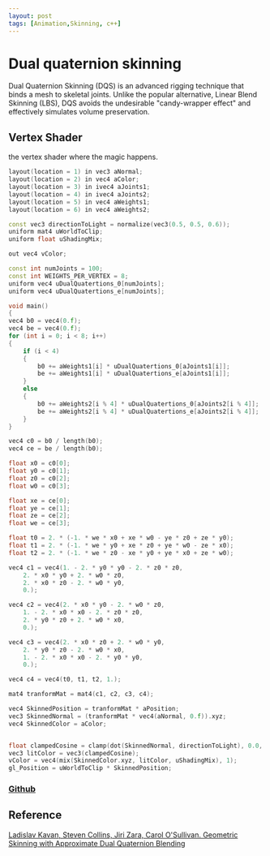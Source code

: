 ```yaml
---
layout: post
tags: [Animation,Skinning, c++]
---
```

# Dual quaternion skinning

Dual Quaternion Skinning (DQS) is an advanced rigging technique that binds a mesh to skeletal joints. Unlike the popular alternative, Linear Blend Skinning (LBS), DQS avoids the undesirable "candy-wrapper effect" and effectively simulates volume preservation.

## Vertex Shader

the vertex shader where the magic happens.

```cpp
layout(location = 1) in vec3 aNormal;
layout(location = 2) in vec4 aColor;
layout(location = 3) in ivec4 aJoints1;
layout(location = 4) in ivec4 aJoints2;
layout(location = 5) in vec4 aWeights1;
layout(location = 6) in vec4 aWeights2;

const vec3 directionToLight = normalize(vec3(0.5, 0.5, 0.6));
uniform mat4 uWorldToClip;
uniform float uShadingMix;

out vec4 vColor;

const int numJoints = 100;
const int WEIGHTS_PER_VERTEX = 8;
uniform vec4 uDualQuatertions_0[numJoints];
uniform vec4 uDualQuatertions_e[numJoints];

void main()
{
vec4 b0 = vec4(0.f);
vec4 be = vec4(0.f);
for (int i = 0; i < 8; i++)
{
	if (i < 4)
	{
		b0 += aWeights1[i] * uDualQuatertions_0[aJoints1[i]];
		be += aWeights1[i] * uDualQuatertions_e[aJoints1[i]];
	}
	else
	{
		b0 += aWeights2[i % 4] * uDualQuatertions_0[aJoints2[i % 4]];
		be += aWeights2[i % 4] * uDualQuatertions_e[aJoints2[i % 4]];
	}
}

vec4 c0 = b0 / length(b0);
vec4 ce = be / length(b0);

float x0 = c0[0];
float y0 = c0[1];
float z0 = c0[2];
float w0 = c0[3];

float xe = ce[0];
float ye = ce[1];
float ze = ce[2];
float we = ce[3];

float t0 = 2. * (-1. * we * x0 + xe * w0 - ye * z0 + ze * y0);
float t1 = 2. * (-1. * we * y0 + xe * z0 + ye * w0 - ze * x0);
float t2 = 2. * (-1. * we * z0 - xe * y0 + ye * x0 + ze * w0);

vec4 c1 = vec4(1. - 2. * y0 * y0 - 2. * z0 * z0,
	2. * x0 * y0 + 2. * w0 * z0,
	2. * x0 * z0 - 2. * w0 * y0,
	0.);

vec4 c2 = vec4(2. * x0 * y0 - 2. * w0 * z0,
	1. - 2. * x0 * x0 - 2. * z0 * z0,
	2. * y0 * z0 + 2. * w0 * x0,
	0.);

vec4 c3 = vec4(2. * x0 * z0 + 2. * w0 * y0,
	2. * y0 * z0 - 2. * w0 * x0,
	1. - 2. * x0 * x0 - 2. * y0 * y0,
	0.);

vec4 c4 = vec4(t0, t1, t2, 1.);

mat4 tranformMat = mat4(c1, c2, c3, c4);

vec4 SkinnedPosition = tranformMat * aPosition;
vec3 SkinnedNormal = (tranformMat * vec4(aNormal, 0.f)).xyz;
vec4 SkinnedColor = aColor;


float clampedCosine = clamp(dot(SkinnedNormal, directionToLight), 0.0, 1.0);
vec3 litColor = vec3(clampedCosine);
vColor = vec4(mix(SkinnedColor.xyz, litColor, uShadingMix), 1);
gl_Position = uWorldToClip * SkinnedPosition;
```

### [Github](https://github.com/NamiNaziri/AnimationEngine)


## Reference

[Ladislav Kavan, Steven Collins, Jiri Zara, Carol O'Sullivan. Geometric Skinning with Approximate Dual Quaternion Blending](https://users.cs.utah.edu/~ladislav/kavan08geometric/kavan08geometric.html)
